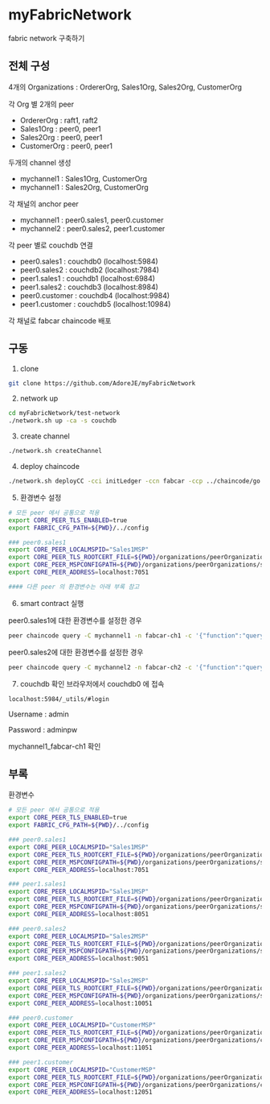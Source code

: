 # myFabricNetwork

fabric network 구축하기

## 전체 구성

4개의 Organizations : OrdererOrg, Sales1Org, Sales2Org, CustomerOrg

각 Org 별 2개의 peer

- OrdererOrg : raft1, raft2
- Sales1Org : peer0, peer1
- Sales2Org : peer0, peer1
- CustomerOrg : peer0, peer1

두개의 channel 생성

- mychannel1 : Sales1Org, CustomerOrg
- mychannel1 : Sales2Org, CustomerOrg

각 채널의 anchor peer

- mychannel1 : peer0.sales1, peer0.customer
- mychannel2 : peer0.sales2, peer1.customer

각 peer 별로 couchdb 연결

- peer0.sales1 : couchdb0 (localhost:5984)
- peer0.sales2 : couchdb2 (localhost:7984)
- peer1.sales1 : couchdb1 (localhost:6984)
- peer1.sales2 : couchdb3 (localhost:8984)
- peer0.customer : couchdb4 (localhost:9984)
- peer1.customer : couchdb5 (localhost:10984)

각 채널로 fabcar chaincode 배포

## 구동

1. clone

```bash
git clone https://github.com/AdoreJE/myFabricNetwork
```

2. network up

```bash
cd myFabricNetwork/test-network
./network.sh up -ca -s couchdb
```

3. create channel

```bash
./network.sh createChannel
```

4. deploy chaincode

```bash
./network.sh deployCC -cci initLedger -ccn fabcar -ccp ../chaincode/go
```

5. 환경변수 설정

```bash
# 모든 peer 에서 공통으로 적용
export CORE_PEER_TLS_ENABLED=true
export FABRIC_CFG_PATH=${PWD}/../config

### peer0.sales1
export CORE_PEER_LOCALMSPID="Sales1MSP"
export CORE_PEER_TLS_ROOTCERT_FILE=${PWD}/organizations/peerOrganizations/sales1.example.com/peers/peer0.sales1.example.com/tls/ca.crt
export CORE_PEER_MSPCONFIGPATH=${PWD}/organizations/peerOrganizations/sales1.example.com/users/Admin@sales1.example.com/msp
export CORE_PEER_ADDRESS=localhost:7051

#### 다른 peer 의 환경변수는 아래 부록 참고
```

6. smart contract 실행

peer0.sales1에 대한 환경변수를 설정한 경우

```bash
peer chaincode query -C mychannel1 -n fabcar-ch1 -c '{"function":"queryAllCars","Args":[""]}'
```

peer0.sales2에 대한 환경변수를 설정한 경우

```bash
peer chaincode query -C mychannel2 -n fabcar-ch2 -c '{"function":"queryAllCars","Args":[""]}'
```

7. couchdb 확인
   브라우저에서 couchdb0 에 접속

```
localhost:5984/_utils/#login
```

Username : admin

Password : adminpw

mychannel1_fabcar-ch1 확인

## 부록

환경변수

```bash
# 모든 peer 에서 공통으로 적용
export CORE_PEER_TLS_ENABLED=true
export FABRIC_CFG_PATH=${PWD}/../config

### peer0.sales1
export CORE_PEER_LOCALMSPID="Sales1MSP"
export CORE_PEER_TLS_ROOTCERT_FILE=${PWD}/organizations/peerOrganizations/sales1.example.com/peers/peer0.sales1.example.com/tls/ca.crt
export CORE_PEER_MSPCONFIGPATH=${PWD}/organizations/peerOrganizations/sales1.example.com/users/Admin@sales1.example.com/msp
export CORE_PEER_ADDRESS=localhost:7051

### peer1.sales1
export CORE_PEER_LOCALMSPID="Sales1MSP"
export CORE_PEER_TLS_ROOTCERT_FILE=${PWD}/organizations/peerOrganizations/sales1.example.com/peers/peer1.sales1.example.com/tls/ca.crt
export CORE_PEER_MSPCONFIGPATH=${PWD}/organizations/peerOrganizations/sales1.example.com/users/Admin@sales1.example.com/msp
export CORE_PEER_ADDRESS=localhost:8051

### peer0.sales2
export CORE_PEER_LOCALMSPID="Sales2MSP"
export CORE_PEER_TLS_ROOTCERT_FILE=${PWD}/organizations/peerOrganizations/sales2.example.com/peers/peer0.sales2.example.com/tls/ca.crt
export CORE_PEER_MSPCONFIGPATH=${PWD}/organizations/peerOrganizations/sales2.example.com/users/Admin@sales2.example.com/msp
export CORE_PEER_ADDRESS=localhost:9051

### peer1.sales2
export CORE_PEER_LOCALMSPID="Sales2MSP"
export CORE_PEER_TLS_ROOTCERT_FILE=${PWD}/organizations/peerOrganizations/sales2.example.com/peers/peer1.sales2.example.com/tls/ca.crt
export CORE_PEER_MSPCONFIGPATH=${PWD}/organizations/peerOrganizations/sales2.example.com/users/Admin@sales2.example.com/msp
export CORE_PEER_ADDRESS=localhost:10051

### peer0.customer
export CORE_PEER_LOCALMSPID="CustomerMSP"
export CORE_PEER_TLS_ROOTCERT_FILE=${PWD}/organizations/peerOrganizations/customer.example.com/peers/peer0.customer.example.com/tls/ca.crt
export CORE_PEER_MSPCONFIGPATH=${PWD}/organizations/peerOrganizations/customer.example.com/users/Admin@customer.example.com/msp
export CORE_PEER_ADDRESS=localhost:11051

### peer1.customer
export CORE_PEER_LOCALMSPID="CustomerMSP"
export CORE_PEER_TLS_ROOTCERT_FILE=${PWD}/organizations/peerOrganizations/customer.example.com/peers/peer1.customer.example.com/tls/ca.crt
export CORE_PEER_MSPCONFIGPATH=${PWD}/organizations/peerOrganizations/customer.example.com/users/Admin@customer.example.com/msp
export CORE_PEER_ADDRESS=localhost:12051
```
